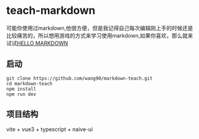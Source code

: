 
# teach-markdown

可能你使用过markdown,他很方便，但是我记得自己每次编辑刚上手的时候还是比较痛苦的，所以想用游戏的方式来学习使用markdown,如果你喜欢，那么就来试试[HELLO MARKDOWN](./dist/index.html)

## 启动
`````
git clone https://github.com/wang90/markdown-teach.git
cd markdown-teach
npm install 
npm run dev
`````

## 项目结构
vite + vue3 + typescript + naive-ui